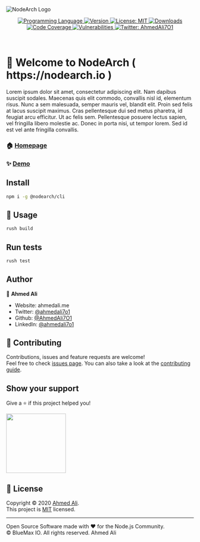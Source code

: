 <img src="https://raw.githubusercontent.com/BlueMax-IO/nodearch/develop/assets/cover2.png" alt="NodeArch Logo" />
<div width="100%" align="center">

<!--
<a href="http://nodearch.io/">
  <img src="https://raw.githubusercontent.com/BlueMax-IO/nodearch/develop/assets/cover.png" height="350px" alt="NodeArch Logo" />
</a>
-->

<p>
  <a href="https://nodearch.io" target="_blank">
    <img alt="Programming Language" src="https://img.shields.io/badge/typescript-100%25-blue.svg">
  </a>
  <a href="https://www.npmjs.com/package/@nodearch/core" target="_blank">
    <img alt="Version" src="https://img.shields.io/npm/v/@nodearch/core.svg?label=Version">
  </a>
  <a href="https://github.com/BlueMax-IO/nodearch/blob/master/LICENSE" target="_blank">
    <img alt="License: MIT" src="https://img.shields.io/badge/License-MIT-yellow.svg" />
  </a>
  <a href="https://https://www.npmjs.com/package/@nodearch/core" target="_blank">
    <img alt="Downloads" src="https://img.shields.io/npm/dt/@nodearch/core.svg" />
  </a>
  <a href="https://coveralls.io/github/nodearch/core?branch=master" target="_blank">
    <img alt="Code Coverage" src="https://coveralls.io/repos/github/nodearch/core/badge.svg?branch=master" />
  </a>
    <a href="https://img.shields.io/snyk/vulnerabilities/npm/@nodearch/core" target="_blank">
    <img alt="Vulnerabilities" src="https://img.shields.io/snyk/vulnerabilities/npm/@nodearch/core.svg" />
  </a>
  <a href="https://twitter.com/ahmedali7o1" target="_blank">
    <img alt="Twitter: AhmedAli7O1" src="https://img.shields.io/twitter/follow/AhmedAli7O1.svg?style=social" />
  </a>
</p>

</div>

<br />

<h1>👋 Welcome to NodeArch ( https://nodearch.io )</h1>

Lorem ipsum dolor sit amet, consectetur adipiscing elit. Nam dapibus suscipit sodales. Maecenas quis elit commodo, convallis nisl id, elementum risus. Nunc a sem malesuada, semper mauris vel, blandit elit. Proin sed felis at lacus suscipit maximus. Cras pellentesque dui sed metus pharetra, id feugiat arcu efficitur. Ut ac felis sem. Pellentesque posuere lectus sapien, vel fringilla libero molestie ac. Donec in porta nisi, ut tempor lorem. Sed id est vel ante fringilla convallis.

### 🏠 [Homepage](nodearch.io)

### ✨ [Demo](nodearch.io/docs)

## Install

```sh
npm i -g @nodearch/cli
```

## 🚀 Usage

```sh
rush build
```

## Run tests

```sh
rush test
```

## Author

👤 **Ahmed Ali**

* Website: ahmedali.me
* Twitter: [@ahmedali7o1](https://twitter.com/ahmedali7o1)
* Github: [@AhmedAli7O1](https://github.com/AhmedAli7O1)
* LinkedIn: [@ahmedali7o1](https://linkedin.com/in/ahmedali7o1)

## 🤝 Contributing

Contributions, issues and feature requests are welcome!<br />Feel free to check [issues page](https://github.com/BlueMax-IO/nodearch/blob/master/LICENSE). You can also take a look at the [contributing guide](http://nodearch.io/contributing).

## Show your support

Give a ⭐️ if this project helped you!

<a href="https://www.patreon.com/ahmedali7o1">
  <img src="https://c5.patreon.com/external/logo/become_a_patron_button@2x.png" width="160">
</a>

## 📝 License

Copyright © 2020 [Ahmed Ali](https://github.com/AhmedAli7O1).<br />
This project is [MIT](https://github.com/BlueMax-IO/nodearch/blob/master/LICENSE) licensed.

***

Open Source Software made with ❤️ for the Node.js Community.<br />
© BlueMax IO. All rights reserved. Ahmed Ali
